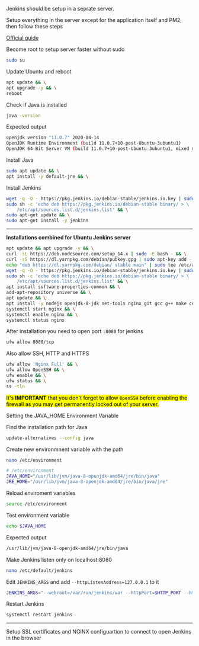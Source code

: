 Jenkins should be setup in a seprate server. 

Setup everything in the server except for the application itself and PM2, then follow these steps

[Official guide](https://www.jenkins.io/doc/book/installing/#long-term-support-release)

Become root to setup server faster without sudo
```sh
sudo su
```

Update Ubuntu and reboot

```sh
apt update && \
apt upgrade -y && \
reboot
```

Check if Java is installed 

```sh
java -version
```

Expected output
```sh
openjdk version "11.0.7" 2020-04-14
OpenJDK Runtime Environment (build 11.0.7+10-post-Ubuntu-3ubuntu1)
OpenJDK 64-Bit Server VM (build 11.0.7+10-post-Ubuntu-3ubuntu1, mixed mode, sharing)
```

Install Java
```sh
sudo apt update && \
apt install -y default-jre && \
```

Install Jenkins
```sh
wget -q -O - https://pkg.jenkins.io/debian-stable/jenkins.io.key | sudo apt-key add - && \
sudo sh -c 'echo deb https://pkg.jenkins.io/debian-stable binary/ > \
    /etc/apt/sources.list.d/jenkins.list' && \
sudo apt-get update && \
sudo apt-get install -y jenkins
```

---

**Installations combined for Ubuntu Jenkins server**
```sh
apt update && apt upgrade -y && \
curl -sL https://deb.nodesource.com/setup_14.x | sudo -E bash - && \
curl -sS https://dl.yarnpkg.com/debian/pubkey.gpg | sudo apt-key add - && \
echo "deb https://dl.yarnpkg.com/debian/ stable main" | sudo tee /etc/apt/sources.list.d/yarn.list && \
wget -q -O - https://pkg.jenkins.io/debian-stable/jenkins.io.key | sudo apt-key add - && \
sudo sh -c 'echo deb https://pkg.jenkins.io/debian-stable binary/ > \
    /etc/apt/sources.list.d/jenkins.list' && \
apt install software-properties-common && \
add-apt-repository universe && \
apt update && \
apt install -y nodejs openjdk-8-jdk net-tools nginx git gcc g++ make certbot wget yarn && \
systemctl start nginx && \
systemctl enable nginx && \
systemctl status nginx
```

After installation you need to open port `:8080` for jenkins

```sh
ufw allow 8080/tcp
```
Also allow SSH, HTTP and HTTPS
```sh
ufw allow 'Nginx Full' && \
ufw allow OpenSSH && \
ufw enable && \
ufw status && \
ss -tln
```

<mark>It's **IMPORTANT** that you don't forget to allow `OpenSSH` before enabling the firewall as you may get permanently locked out of your server.</mark>

Setting the JAVA_HOME Environment Variable

Find the installation path for Java
```sh
update-alternatives --config java
```
Create new environmnent variable with the path
```sh
nano /etc/environment
```
```sh
# /etc/environment
JAVA_HOME="/usr/lib/jvm/java-8-openjdk-amd64/jre/bin/java"
JRE_HOME="/usr/lib/jvm/java-8-openjdk-amd64/jre/bin/java/jre"
```
Reload enviroment variables
```sh
source /etc/environment
```
Test environment variable
```sh
echo $JAVA_HOME
```
Expected output
```sh
/usr/lib/jvm/java-8-openjdk-amd64/jre/bin/java
```

Make Jenkins listen only on localhost:8080
```sh
nano /etc/default/jenkins
```
Edit `JENKINS_ARGS` and add `--httpListenAddress=127.0.0.1` to it
```sh
JENKINS_ARGS="--webroot=/var/run/jenkins/war --httpPort=$HTTP_PORT --httpListenAddress=127.0.0.1"
```
Restart Jenkins
```sh
systemctl restart jenkins
```
---

Setup SSL certificates and NGINX configuartion to connect to open Jenkins in the browser

